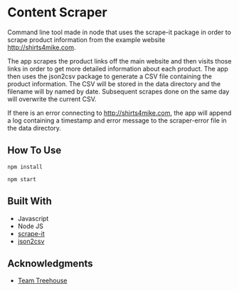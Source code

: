 # Content Scraper

Command line tool made in node that uses the scrape-it package in order to scrape
product information from the example website http://shirts4mike.com.

The app scrapes the product links off the main website and then visits those
links in order to get more detailed information about each product. The app
then uses the json2csv package to generate a CSV file containing the product
information. The CSV will be stored in the data directory and the filename will
by named by date. Subsequent scrapes done on the same day will overwrite the
current CSV.

If there is an error connecting to http://shirts4mike.com, the app will append a
log containing a timestamp and error message to the scraper-error file in the
data directory.

## How To Use
```npm install```

```npm start```

## Built With

* Javascript
* Node JS
* [scrape-it](https://github.com/IonicaBizau/scrape-it)
* [json2csv](https://github.com/zemirco/json2csv)

## Acknowledgments

* [Team Treehouse](https://teamtreehouse.com)
